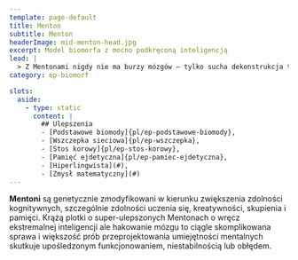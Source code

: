 ```yaml
---
template: page-default
title: Menton
subtitle: Menton
headerImage: mid-menton-head.jpg
excerpt: Model biomorfa z mocno podkręconą inteligencją
lead: |
  > Z Mentonami nigdy nie ma burzy mózgów — tylko sucha dekonstrukcja twoich błędów. Jak im nie przeszkadzać, to zrobią całą robotę lepiej, szybciej i bez ciebie. Tylko czekam, aż przez nich dostanę z HR notkę w stylu "dziękujemy John, nie potrzebujemy już Twojego wsparcia, masz 30 minut na spakowanie rzeczy."
category: ep-biomorf

slots:
  aside:
    - type: static
      content: |
        ## Ulepszenia
        - [Podstawowe biomody]{pl/ep-podstawowe-biomody}, 
        - [Wszczepka sieciowa]{pl/ep-wszczepka}, 
        - [Stos korowy]{pl/ep-stos-korowy}, 
        - [Pamięć ejdetyczna]{pl/ep-pamiec-ejdetyczna}, 
        - [Hiperlingwista](#), 
        - [Zmysł matematyczny](#)
---
```

**Mentoni** są genetycznie zmodyfikowani w kierunku zwiększenia zdolności kognitywnych, szczególnie zdolności uczenia się, kreatywności, skupienia i pamięci. Krążą plotki o super-ulepszonych Mentonach o wręcz ekstremalnej inteligencji ale hakowanie mózgu to ciągle skomplikowana sprawa i większość prób przeprojektowania umiejętności mentalnych skutkuje upośledzonym funkcjonowaniem, niestabilnością lub obłędem.
